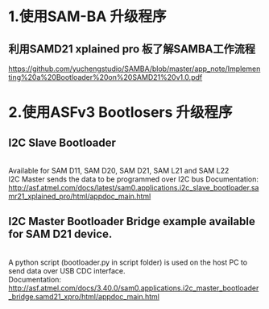 # 1.使用SAM-BA 升级程序
## 利用SAMD21 xplained pro 板了解SAMBA工作流程
https://github.com/yuchengstudio/SAMBA/blob/master/app_note/Implementing%20a%20Bootloader%20on%20SAMD21%20v1.0.pdf

# 2.使用ASFv3 Bootlosers 升级程序
## I2C Slave Bootloader
<br/> Available for SAM D11, SAM D20, SAM D21, SAM L21 and SAM L22
<br/> I2C Master sends the data to be programmed over I2C bus
Documentation:
http://asf.atmel.com/docs/latest/sam0.applications.i2c_slave_bootloader.samr21_xplained_pro/html/appdoc_main.html

## I2C Master Bootloader Bridge example available for SAM D21 device.
<br/> A python script (bootloader.py in script folder) is used on the host PC to send data over USB CDC interface.
<br/> Documentation: http://asf.atmel.com/docs/3.40.0/sam0.applications.i2c_master_bootloader_bridge.samd21_xpro/html/appdoc_main.html




